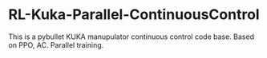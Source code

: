 # RL-Kuka-Parallel-ContinuousControl
This is a pybullet KUKA manupulator continuous control code base. Based on PPO, AC. Parallel training.
